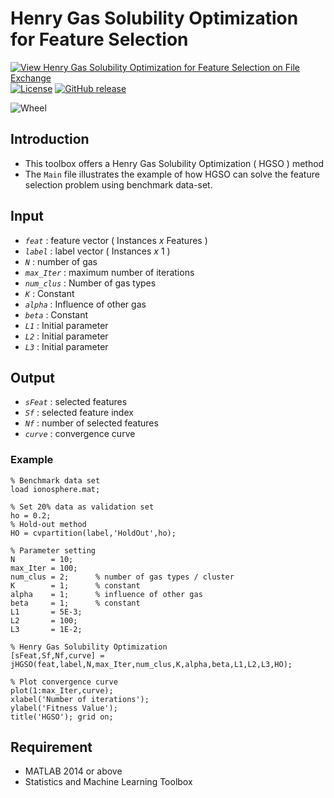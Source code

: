 # Henry Gas Solubility Optimization for Feature Selection

[![View Henry Gas Solubility Optimization for Feature Selection on File Exchange](https://www.mathworks.com/matlabcentral/images/matlab-file-exchange.svg)](https://www.mathworks.com/matlabcentral/fileexchange/78976-henry-gas-solubility-optimization-for-feature-selection)
[![License](https://img.shields.io/badge/license-BSD_3-yellow.svg)](https://github.com/JingweiToo/Henry-Gas-Solubility-Optimization-for-Feature-Selection/blob/main/LICENSE)
[![GitHub release](https://img.shields.io/badge/release-1.1-green.svg)](https://github.com/JingweiToo/Henry-Gas-Solubility-Optimization-for-Feature-Selection)

![Wheel](https://www.mathworks.com/matlabcentral/mlc-downloads/downloads/cb2ed62c-670f-4619-bd1c-3764b2d36ad2/cd253c4b-2281-4d19-9da3-9a50e2d26d99/images/1601813643.JPG)

## Introduction
* This toolbox offers a Henry Gas Solubility Optimization ( HGSO ) method
* The `Main` file illustrates the example of how HGSO can solve the feature selection problem using benchmark data-set.

## Input
* *`feat`*     : feature vector ( Instances *x* Features )
* *`label`*    : label vector ( Instances *x* 1 )
* *`N`*        : number of gas
* *`max_Iter`* : maximum number of iterations
* *`num_clus`* : Number of gas types
* *`K`*        : Constant
* *`alpha`*    : Influence of other gas
* *`beta`*     : Constant
* *`L1`*       : Initial parameter
* *`L2`*       : Initial parameter
* *`L3`*       : Initial parameter


## Output
* *`sFeat`*    : selected features
* *`Sf`*       : selected feature index
* *`Nf`*       : number of selected features
* *`curve`*    : convergence curve


### Example
```code
% Benchmark data set 
load ionosphere.mat; 

% Set 20% data as validation set
ho = 0.2; 
% Hold-out method
HO = cvpartition(label,'HoldOut',ho);

% Parameter setting
N        = 10; 
max_Iter = 100; 
num_clus = 2;      % number of gas types / cluster
K        = 1;      % constant
alpha    = 1;      % influence of other gas
beta     = 1;      % constant 
L1       = 5E-3; 
L2       = 100; 
L3       = 1E-2;

% Henry Gas Solubility Optimization
[sFeat,Sf,Nf,curve] = jHGSO(feat,label,N,max_Iter,num_clus,K,alpha,beta,L1,L2,L3,HO);

% Plot convergence curve
plot(1:max_Iter,curve);
xlabel('Number of iterations');
ylabel('Fitness Value'); 
title('HGSO'); grid on;
```

## Requirement
* MATLAB 2014 or above
* Statistics and Machine Learning Toolbox

